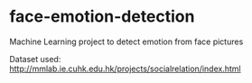# face-emotion-detection
Machine Learning project to detect emotion from face pictures

Dataset used: http://mmlab.ie.cuhk.edu.hk/projects/socialrelation/index.html
